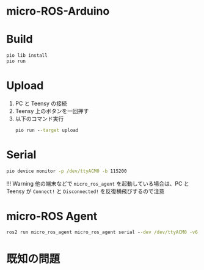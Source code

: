 # micro-ROS-Arduino

# Build
``` cmd
pio lib install
pio run
```
# Upload
1. PC と Teensy の接続
2. Teensy 上のボタンを一回押す
3. 以下のコマンド実行
    ``` cmd
    pio run --target upload
    ```

# Serial
``` cmd
pio device monitor -p /dev/ttyACM0 -b 115200
```

!!! Warning
    他の端末などで `micro_ros_agent` を起動している場合は、PC と Teensy が `Connect!` と `Disconnected!` を反復横飛びするので注意

# micro-ROS Agent
``` cmd
ros2 run micro_ros_agent micro_ros_agent serial --dev /dev/ttyACM0 -v6
```

# 既知の問題

